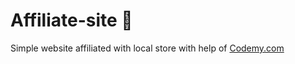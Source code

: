 # Affiliate-site :money_mouth_face:                                                                                                                                                        
Simple website affiliated with local store
 with help of <a href="http://johnelder.com/">Codemy.com</a>
